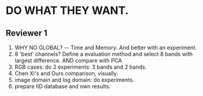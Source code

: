 # DO WHAT THEY WANT.

## Reviewer 1
1. WHY NO GLOBAL? -- Time and Memory. And better with an experiment.
2. 8 'best' channels? Define a evaluation method and select 8 bands with largest difference. AND compare with PCA
3. RGB cases: do 2 experiments: 3 bands and 2 bands.
4. Chen Xi's and Ours comparison, visually.
5. image domain and log domain: do experiments.
6. prepare IID database and own results.